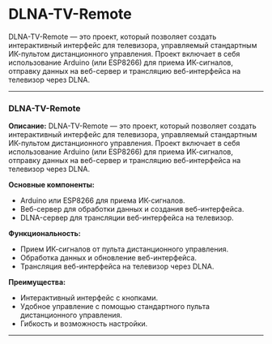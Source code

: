 # DLNA-TV-Remote
DLNA-TV-Remote — это проект, который позволяет создать интерактивный интерфейс для телевизора, управляемый стандартным ИК-пультом дистанционного управления. Проект включает в себя использование Arduino (или ESP8266) для приема ИК-сигналов, отправку данных на веб-сервер и трансляцию веб-интерфейса на телевизор через DLNA.

---

### DLNA-TV-Remote

**Описание:**
DLNA-TV-Remote — это проект, который позволяет создать интерактивный интерфейс для телевизора, управляемый стандартным ИК-пультом дистанционного управления. Проект включает в себя использование Arduino (или ESP8266) для приема ИК-сигналов, отправку данных на веб-сервер и трансляцию веб-интерфейса на телевизор через DLNA.

**Основные компоненты:**
- Arduino или ESP8266 для приема ИК-сигналов.
- Веб-сервер для обработки данных и создания веб-интерфейса.
- DLNA-сервер для трансляции веб-интерфейса на телевизор.

**Функциональность:**
- Прием ИК-сигналов от пульта дистанционного управления.
- Обработка данных и обновление веб-интерфейса.
- Трансляция веб-интерфейса на телевизор через DLNA.

**Преимущества:**
- Интерактивный интерфейс с кнопками.
- Удобное управление с помощью стандартного пульта дистанционного управления.
- Гибкость и возможность настройки.

---

